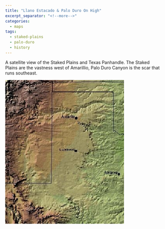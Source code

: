 ```yaml
---
title: "Llano Estacado & Palo Duro On High"
excerpt_separator: "<!--more-->"
categories:
  - maps
tags:
  - staked-plains
  - palo-duro
  - history
---
```

A satellite view of the Staked Plains and Texas Panhandle. The Staked Plains are the vastness west of Amarillio, Palo Duro Canyon is the scar that runs southeast.

![Llano Estacado](/images/gallery/215.jpg)
